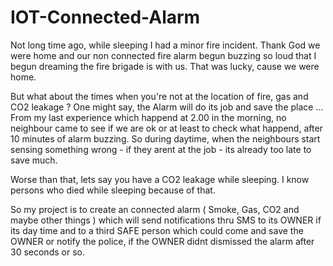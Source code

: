 # IOT-Connected-Alarm
Not long time ago, while sleeping I had a minor fire incident. Thank God we were home and our non connected fire alarm begun buzzing so loud that I begun dreaming the fire brigade is with us. That was lucky, cause we were home. 

But what about the times when you're not at the location of fire, gas and CO2 leakage ? One might say, the Alarm will do its job and save the place ... From my last experience which happend at 2.00 in the morning, no neighbour came to see if we are ok or at least to check what happend, after 10 minutes of alarm buzzing. So during daytime, when the neighbours start sensing something wrong - if they arent at the job -  its already too late to save much.  

Worse than that, lets say you have a CO2 leakage while sleeping. I know persons who died while sleeping because of that.

So my project is to create an connected alarm ( Smoke, Gas, CO2 and maybe other things ) which will send notifications thru SMS  to its OWNER if its day time and to a third SAFE person which could come and save the OWNER or notify the police, if the OWNER didnt dismissed the alarm after 30 seconds or so.
